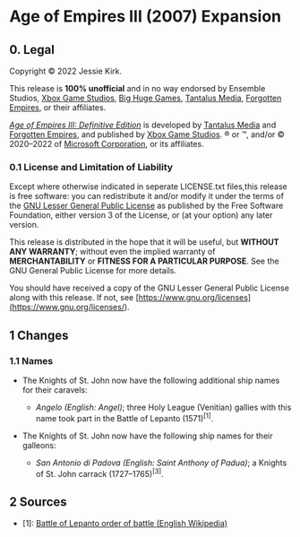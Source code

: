 # Age of Empires III (2007) Expansion

## 0. Legal
Copyright © 2022 Jessie Kirk.

This release is __100% unofficial__ and in no way endorsed by Ensemble Studios, [Xbox Game Studios](<https://www.xbox.com/en-US/xbox-game-studios>), [Big Huge Games](<https://bighugegames.com/>), [Tantalus Media](<https://www.tantalus.com.au/>), [Forgotten Empires](<https://www.forgottenempires.net/>), or their affiliates.

_[Age of Empires III: Definitive Edition](<https://www.ageofempires.com/games/aoeiiide/>)_ is developed by [Tantalus Media](<https://www.tantalus.com.au/>) and [Forgotten Empires](<https://www.forgottenempires.net/>), and published by [Xbox Game Studios](<https://www.xbox.com/en-US/xbox-game-studios>). ® or ™, and/or © 2020–2022 of [Microsoft Corporation](<https://www.microsoft.com/en-us/>), or its affiliates.

### 0.1 License and Limitation of Liability

Except where otherwise indicated in seperate LICENSE.txt files,this release is free software: you can redistribute it and/or modify it under the terms of the [GNU Lesser General Public License](<https://www.gnu.org/licenses/lgpl-3.0>) as published by the Free Software Foundation, either version 3 of the License, or (at your option) any later version.

This release is distributed in the hope that it will be useful, but __WITHOUT ANY WARRANTY__; without even the implied warranty of __MERCHANTABILITY__ or __FITNESS FOR A PARTICULAR PURPOSE__. See the GNU General Public License for more details.

You should have received a copy of the GNU Lesser General Public License along with this release. If not, see [https://www.gnu.org/licenses](<https://www.gnu.org/licenses/>).

## 1 Changes

### 1.1 Names

* The Knights of St. John now have the following additional ship names for their caravels:
    * _Angelo (English: Angel)_; three Holy League (Venitian) gallies with this name took part in the Battle of Lepanto (1571)<sup>[1]</sup>.

* The Knights of St. John now have the following ship names for their galleons:
    * _San Antonio di Padova (English: Saint Anthony of Padua)_; a Knights of St. John carrack (1727–1765)<sup>[3]</sup>.

## 2 Sources
* [1]: [Battle of Lepanto order of battle (English Wikipedia)](<https://en.wikipedia.org/wiki/Battle_of_Lepanto_order_of_battle>)
